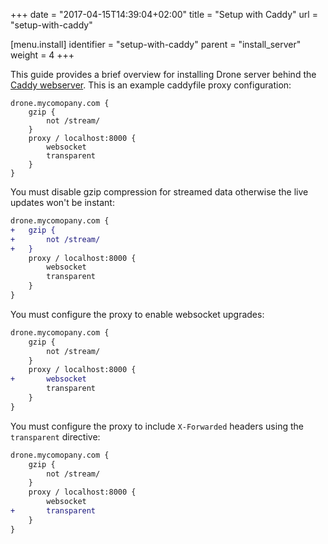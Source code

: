 +++
date = "2017-04-15T14:39:04+02:00"
title = "Setup with Caddy"
url = "setup-with-caddy"

[menu.install]
  identifier = "setup-with-caddy"
  parent = "install_server"
  weight = 4
+++

This guide provides a brief overview for installing Drone server behind the [Caddy webserver](https://caddyserver.com/). This is an example caddyfile proxy configuration:

```nohighlight
drone.mycomopany.com {
    gzip {
        not /stream/
    }
    proxy / localhost:8000 {
        websocket
        transparent
    }
}
```
You must disable gzip compression for streamed data otherwise the live updates won't be instant:

```diff
drone.mycomopany.com {
+   gzip {
+       not /stream/
+   }
    proxy / localhost:8000 {
        websocket
        transparent
    }
}
```

You must configure the proxy to enable websocket upgrades:

```diff
drone.mycomopany.com {
    gzip {
        not /stream/
    }
    proxy / localhost:8000 {
+       websocket
        transparent
    }
}
```

You must configure the proxy to include `X-Forwarded` headers using the `transparent` directive:

```diff
drone.mycomopany.com {
    gzip {
        not /stream/
    }
    proxy / localhost:8000 {
        websocket
+       transparent
    }
}
```
